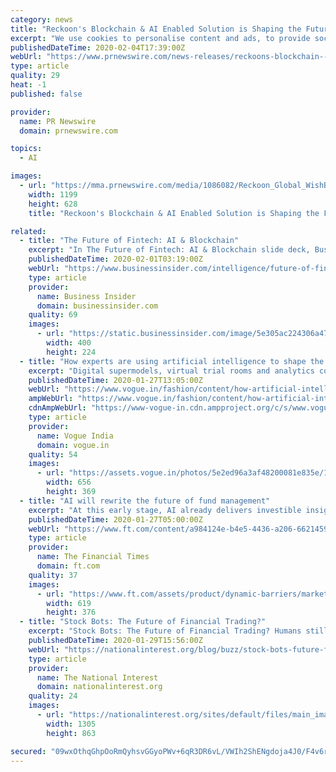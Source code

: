 ```yaml
---
category: news
title: "Reckoon's Blockchain & AI Enabled Solution is Shaping the Future of the Retail Industry"
excerpt: "We use cookies to personalise content and ads, to provide social media features and to analyse our traffic. We also share information about your use of our site with our social media, advertising and analytics partners."
publishedDateTime: 2020-02-04T17:39:00Z
webUrl: "https://www.prnewswire.com/news-releases/reckoons-blockchain--ai-enabled-solution-is-shaping-the-future-of-the-retail-industry-300998820.html"
type: article
quality: 29
heat: -1
published: false

provider:
  name: PR Newswire
  domain: prnewswire.com

topics:
  - AI

images:
  - url: "https://mma.prnewswire.com/media/1086082/Reckoon_Global_WishBasket_Shopping_Protocol.jpg?p=facebook"
    width: 1199
    height: 628
    title: "Reckoon's Blockchain & AI Enabled Solution is Shaping the Future of the Retail Industry"

related:
  - title: "The Future of Fintech: AI & Blockchain"
    excerpt: "In The Future of Fintech: AI & Blockchain slide deck, Business Insider Intelligence explores the opportunities and hurdles of adopting the two technologies within financial services."
    publishedDateTime: 2020-02-01T03:19:00Z
    webUrl: "https://www.businessinsider.com/intelligence/future-of-fintech-ai-and-blockchain?IR=T&itm_source=businessinsider&itm_medium=content_marketing&itm_campaign=content_marketing_leadgen_link&itm_content=leadgen_teaser&itm_term=leadgen_teaser-the-future-of-fintech-ai-and-blockchain&vertical=fintech"
    type: article
    provider:
      name: Business Insider
      domain: businessinsider.com
    quality: 69
    images:
      - url: "https://static.businessinsider.com/image/5e305ac224306a476129d512"
        width: 400
        height: 224
  - title: "How experts are using artificial intelligence to shape the future of fashion"
    excerpt: "Digital supermodels, virtual trial rooms and analytics could possibly change the way we shop in the future. In the age of artificial intelligence, analytics and big data—which collectively translate unstructured data to meaningful solutions, trends and patterns—how does the fashion industry keep up? For instance, excess stock arises from ..."
    publishedDateTime: 2020-01-27T13:05:00Z
    webUrl: "https://www.vogue.in/fashion/content/how-artificial-intelligence-ai-can-shape-future-of-fashion"
    ampWebUrl: "https://www.vogue.in/fashion/content/how-artificial-intelligence-ai-can-shape-future-of-fashion?amp"
    cdnAmpWebUrl: "https://www-vogue-in.cdn.ampproject.org/c/s/www.vogue.in/fashion/content/how-artificial-intelligence-ai-can-shape-future-of-fashion?amp"
    type: article
    provider:
      name: Vogue India
      domain: vogue.in
    quality: 54
    images:
      - url: "https://assets.vogue.in/photos/5e2ed96a3af48200081e835e/16:9/w_1920,c_limit/f.jpg"
        width: 656
        height: 369
  - title: "AI will rewrite the future of fund management"
    excerpt: "At this early stage, AI already delivers investible insights, superior client experience and lower unit cost. Sign up to the weekly FTfm newsletter and receive the best of the FT’s asset management coverage delivered to your inbox every Monday morning. It is set to disrupt fund management and unleash a winner-takes-all dynamic, as seen in ..."
    publishedDateTime: 2020-01-27T05:00:00Z
    webUrl: "https://www.ft.com/content/a984124e-b4e5-4436-a206-6621459b57f4"
    type: article
    provider:
      name: The Financial Times
      domain: ft.com
    quality: 37
    images:
      - url: "https://www.ft.com/assets/product/dynamic-barriers/markets.jpg"
        width: 619
        height: 376
  - title: "Stock Bots: The Future of Financial Trading?"
    excerpt: "Stock Bots: The Future of Financial Trading? Humans still program the algorithms and design their ... They cannot think or feel, and despite the hype around machine learning, it’s still contentious and complicated to describe them as intelligent. Like human traders, however, they make decisions, observe others making decisions, and adjust ..."
    publishedDateTime: 2020-01-29T15:56:00Z
    webUrl: "https://nationalinterest.org/blog/buzz/stock-bots-future-financial-trading-117806"
    type: article
    provider:
      name: The National Interest
      domain: nationalinterest.org
    quality: 24
    images:
      - url: "https://nationalinterest.org/sites/default/files/main_images/sdfgg.jpg"
        width: 1305
        height: 863

secured: "09wxOthqGhpOoRmQyhsvGGyoPWv+6qR3DR6vL/VWIh2ShENgdoja4J0/F4v6raWiqyI2sQ6sDfCYQFwZytVthdcOBK/b7aXClkbLMxEraynr5PoZYL0K+cqLoGqZesjnHq7Tw/y6ligph9E3B1B6XIooP2Yyd+1RApuZLxglrheIxUYZoUOahp9IdkxDu9Vfdj5GkfwnloWdm0++DS4Bn7gk46lrV+e2k6a/QOjARcdy+kKJnT0v2VZaCgy+Q/Vn+GJERVDvWG2Ci9g7Qzmvof+9N30BF9l94N4EQNf9T9jCWCt2aQ+kh+oxUfBNQNgJLN/Kg+W9vK6o3aGm+XJBbWirO0INKhXQnzhWoBmixHTCzrNA669mCAXwoIDOHW0E6gNmabm2lNraSTy7iavcNQ98M8HTQbFQkBfIyMQjDfDkPXGT1J/N1V2sh4JPymY9oKCr3Domd66JDJMkc2TdX3dOnwc/qU8LBb1kumhiFeE=;zw0jWySqGpB+8oXqXFvs2g=="
---
```


